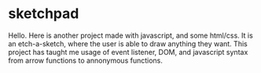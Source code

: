 # sketchpad

Hello. Here is another project made with javascript, and some html/css. It is an etch-a-sketch, where the user is able to draw anything they want. This project has taught me usage of event listener, DOM, and javascript syntax from arrow functions to annonymous functions.
